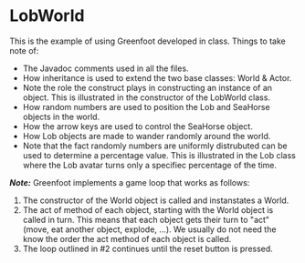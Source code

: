 # LobWorld
This is the example of using Greenfoot developed in class.  Things to take note of:
*  The Javadoc comments used in all the files.
*  How inheritance is used to extend the two base classes:  World & Actor.
*  Note the role the construct plays in constructing an instance of an object.  This is illustrated in the constructor of the LobWorld class.
*  How random numbers are used to position the Lob and SeaHorse objects in the world.
*  How the arrow keys are used to control the SeaHorse object.
*  How Lob objects are made to wander randomly around the world.
*  Note that the fact randomly numbers are uniformly distrubuted can be used to determine a percentage value.  This is illustrated in the Lob class where the Lob avatar turns only a specifiec percentage of the time.

***Note:***  Greenfoot implements a game loop that works as follows:
1.  The constructor of the World object is called and instanstates a World.
2.  The act of method of each object, starting with the World object is called in turn. This means that each object gets their turn to "act" (move, eat another object, explode, ...).  We usually do not need the know the order the act method of each object is called. 
3.  The loop outlined in #2 continues until the reset button is pressed. 
